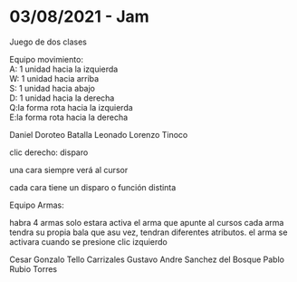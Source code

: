 # 03/08/2021 - Jam
 Juego de dos clases

Equipo movimiento:                                  
A: 1 unidad hacia la izquierda               
W: 1 unidad hacia arriba                     
S: 1 unidad hacia abajo                      
D: 1 unidad hacia la derecha                 
Q:la forma rota hacia la izquierda           
E:la forma rota hacia  la derecha

Daniel Doroteo Batalla
Leonado Lorenzo Tinoco


clic derecho: disparo                        
                                             
una cara siempre verá al cursor              
                                             
cada cara tiene un disparo o función distinta


Equipo Armas:

habra 4 armas
solo estara activa el arma que apunte al cursos
cada arma tendra su propia bala
que asu vez, tendran diferentes atributos.
el arma se activara cuando se presione clic izquierdo

Cesar Gonzalo Tello Carrizales
Gustavo Andre Sanchez del Bosque
Pablo Rubio Torres
